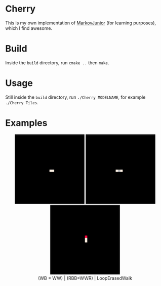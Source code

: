 # Cherry
This is my own implementation of [MarkovJunior](https://github.com/mxgmn/MarkovJunior) (for learning purposes), which I find awesome.

# Build
Inside the `build` directory, run `cmake ..` then `make`.

# Usage
Still inside the `build` directory, run `./Cherry MODELNAME`, for example `./Cherry Tiles`.

# Examples
<p align="center">
<a href="models/WhiteHole.xml"><img src="images/WhiteHole.gif" width="220" height="220" /></a>
<a href="models/Tiles.xml"><img src="images/Tiles.gif" width="220" height="220"/></a>
<a href="models/LoopErasedWalk.xml"><img src="images/LoopErasedWalk.gif" width="220" height="220"/></a><br/>
(WB = WW) | (RBB=WWR) | LoopErasedWalk
</p>